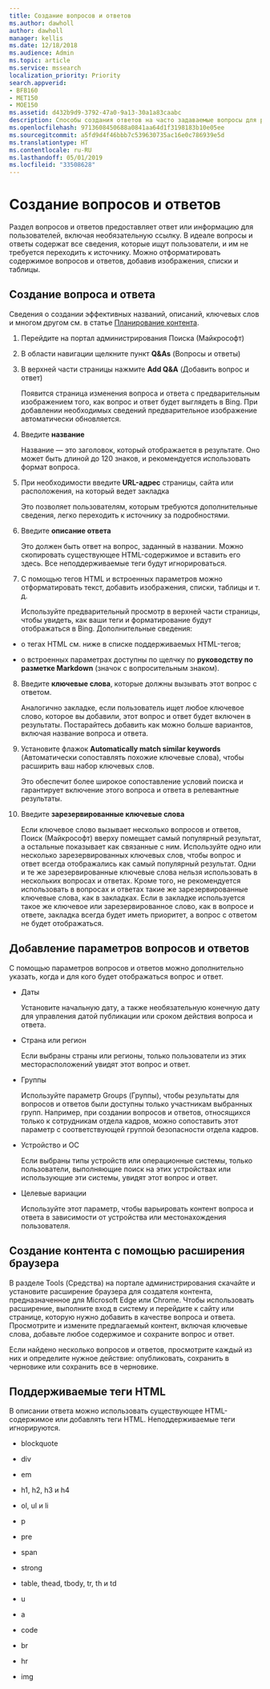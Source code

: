 ```yaml
---
title: Создание вопросов и ответов
ms.author: dawholl
author: dawholl
manager: kellis
ms.date: 12/18/2018
ms.audience: Admin
ms.topic: article
ms.service: mssearch
localization_priority: Priority
search.appverid:
- BFB160
- MET150
- MOE150
ms.assetid: d432b9d9-3792-47a0-9a13-30a1a83caabc
description: Способы создания ответов на часто задаваемые вопросы для результатов Поиска (Майкрософт), связанных с работой
ms.openlocfilehash: 9713608450688a0841aa64d1f3198183b10e05ee
ms.sourcegitcommit: a5fd9d4f46bbb7c539630735ac16e0c786939e5d
ms.translationtype: HT
ms.contentlocale: ru-RU
ms.lasthandoff: 05/01/2019
ms.locfileid: "33508628"
---
```

# <a name="create-qas"></a>Создание вопросов и ответов

Раздел вопросов и ответов предоставляет ответ или информацию для пользователей, включая необязательную ссылку. В идеале вопросы и ответы содержат все сведения, которые ищут пользователи, и им не требуется переходить к источнику. Можно отформатировать содержимое вопросов и ответов, добавив изображения, списки и таблицы.
  
## <a name="create-a-qa"></a>Создание вопроса и ответа

Сведения о создании эффективных названий, описаний, ключевых слов и многом другом см. в статье [Планирование контента](plan-your-content.md).
  
1. Перейдите на портал администрирования Поиска (Майкрософт)
    
2. В области навигации щелкните пункт **Q&As** (Вопросы и ответы)
    
3. В верхней части страницы нажмите **Add Q&A** (Добавить вопрос и ответ)
    
    Появится страница изменения вопроса и ответа с предварительным изображением того, как вопрос и ответ будет выглядеть в Bing. При добавлении необходимых сведений предварительное изображение автоматически обновляется.
    
4. Введите **название**
    
    Название — это заголовок, который отображается в результате. Оно может быть длиной до 120 знаков, и рекомендуется использовать формат вопроса.
    
5. При необходимости введите **URL-адрес** страницы, сайта или расположения, на который ведет закладка 
    
    Это позволяет пользователям, которым требуются дополнительные сведения, легко переходить к источнику за подробностями.
    
6. Введите **описание ответа**
    
    Это должен быть ответ на вопрос, заданный в названии. Можно скопировать существующее HTML-содержимое и вставить его здесь. Все неподдерживаемые теги будут игнорироваться.
    
7. С помощью тегов HTML и встроенных параметров можно отформатировать текст, добавить изображения, списки, таблицы и т. д.
    
    Используйте предварительный просмотр в верхней части страницы, чтобы увидеть, как ваши теги и форматирование будут отображаться в Bing. Дополнительные сведения:
    
  - о тегах HTML см. ниже в списке поддерживаемых HTML-тегов;
    
  - о встроенных параметрах доступны по щелчку по **руководству по разметке Markdown** (значок с вопросительным знаком). 
    
8. Введите **ключевые слова**, которые должны вызывать этот вопрос с ответом. 
    
    Аналогично закладке, если пользователь ищет любое ключевое слово, которое вы добавили, этот вопрос и ответ будет включен в результаты. Постарайтесь добавить как можно больше вариантов, включая название вопроса и ответа.
    
9. Установите флажок **Automatically match similar keywords** (Автоматически сопоставлять похожие ключевые слова), чтобы расширить ваш набор ключевых слов. 
    
    Это обеспечит более широкое сопоставление условий поиска и гарантирует включение этого вопроса и ответа в релевантные результаты.
    
10. Введите **зарезервированные ключевые слова**
    
    Если ключевое слово вызывает несколько вопросов и ответов, Поиск (Майкрософт) вверху помещает самый популярный результат, а остальные показывает как связанные с ним. Используйте одно или несколько зарезервированных ключевых слов, чтобы вопрос и ответ всегда отображались как самый популярный результат. Одни и те же зарезервированные ключевые слова нельзя использовать в нескольких вопросах и ответах. Кроме того, не рекомендуется использовать в вопросах и ответах такие же зарезервированные ключевые слова, как в закладках. Если в закладке используется такое же ключевое или зарезервированное слово, как в вопросе и ответе, закладка всегда будет иметь приоритет, а вопрос с ответом не будет отображаться.
    
## <a name="add-qa-settings"></a>Добавление параметров вопросов и ответов

С помощью параметров вопросов и ответов можно дополнительно указать, когда и для кого будет отображаться вопрос и ответ.
  
- Даты
    
    Установите начальную дату, а также необязательную конечную дату для управления датой публикации или сроком действия вопроса и ответа. 
    
- Страна или регион
    
    Если выбраны страны или регионы, только пользователи из этих месторасположений увидят этот вопрос и ответ.
    
- Группы
    
    Используйте параметр Groups (Группы), чтобы результаты для вопросов и ответов были доступны только участникам выбранных групп. Например, при создании вопросов и ответов, относящихся только к сотрудникам отдела кадров, можно сопоставить этот параметр с соответствующей группой безопасности отдела кадров.
    
- Устройство и ОС
    
    Если выбраны типы устройств или операционные системы, только пользователи, выполняющие поиск на этих устройствах или использующие эти системы, увидят этот вопрос и ответ.
    
- Целевые вариации
    
    Используйте этот параметр, чтобы варьировать контент вопроса и ответа в зависимости от устройства или местонахождения пользователя.
    
## <a name="use-a-browser-extension-to-create-content"></a>Создание контента с помощью расширения браузера

В разделе Tools (Средства) на портале администрирования скачайте и установите расширение браузера для создателя контента, предназначенное для Microsoft Edge или Chrome. Чтобы использовать расширение, выполните вход в систему и перейдите к сайту или странице, которую нужно добавить в качестве вопроса и ответа. Просмотрите и измените предлагаемый контент, включая ключевые слова, добавьте любое содержимое и сохраните вопрос и ответ.
  
Если найдено несколько вопросов и ответов, просмотрите каждый из них и определите нужное действие: опубликовать, сохранить в черновике или сохранить все в черновике.
  
## <a name="supported-html-tags"></a>Поддерживаемые теги HTML

В описании ответа можно использовать существующее HTML-содержимое или добавлять теги HTML. Неподдерживаемые теги игнорируются.
  
- blockquote
    
- div
    
- em
    
- h1, h2, h3 и h4
    
- ol, ul и li
    
- p
    
- pre
    
- span
    
- strong
    
- table, thead, tbody, tr, th и td
    
- u
    
- a
    
- code
    
- br
    
- hr
    
- img

  

